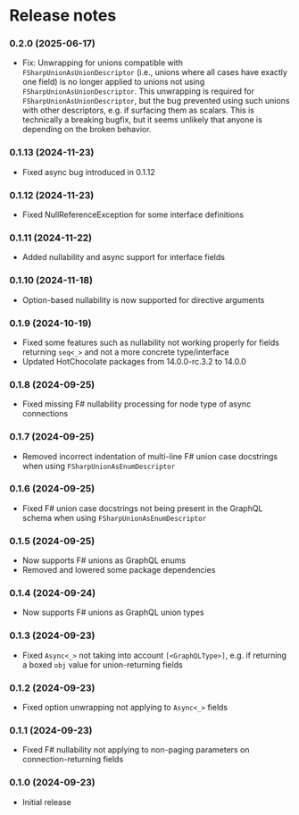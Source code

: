 Release notes
==============

### 0.2.0 (2025-06-17)

- Fix: Unwrapping for unions compatible with `FSharpUnionAsUnionDescriptor` (i.e., unions where all cases have exactly
  one field) is no longer applied to unions not using `FSharpUnionAsUnionDescriptor`. This unwrapping is required for
  `FSharpUnionAsUnionDescriptor`, but the bug prevented using such unions with other descriptors, e.g. if surfacing them
  as scalars. This is technically a breaking bugfix, but it seems unlikely that anyone is depending on the broken
  behavior.

### 0.1.13 (2024-11-23)

- Fixed async bug introduced in 0.1.12

### 0.1.12 (2024-11-23)

- Fixed NullReferenceException for some interface definitions

### 0.1.11 (2024-11-22)

- Added nullability and async support for interface fields

### 0.1.10 (2024-11-18)

- Option-based nullability is now supported for directive arguments

### 0.1.9 (2024-10-19)

- Fixed some features such as nullability not working properly for fields returning `seq<_>` and not a more concrete
  type/interface
- Updated HotChocolate packages from 14.0.0-rc.3.2 to 14.0.0

### 0.1.8 (2024-09-25)

- Fixed missing F# nullability processing for node type of async connections

### 0.1.7 (2024-09-25)

- Removed incorrect indentation of multi-line F# union case docstrings when using `FSharpUnionAsEnumDescriptor`

### 0.1.6 (2024-09-25)

- Fixed F# union case docstrings not being present in the GraphQL schema when using `FSharpUnionAsEnumDescriptor`

### 0.1.5 (2024-09-25)

- Now supports F# unions as GraphQL enums
- Removed and lowered some package dependencies

### 0.1.4 (2024-09-24)

- Now supports F# unions as GraphQL union types

### 0.1.3 (2024-09-23)

- Fixed `Async<_>` not taking into account `[<GraphQLType>]`, e.g. if returning a boxed `obj` value for union-returning
  fields

### 0.1.2 (2024-09-23)

- Fixed option unwrapping not applying to `Async<_>` fields

### 0.1.1 (2024-09-23)

- Fixed F# nullability not applying to non-paging parameters on connection-returning fields

### 0.1.0 (2024-09-23)

- Initial release
